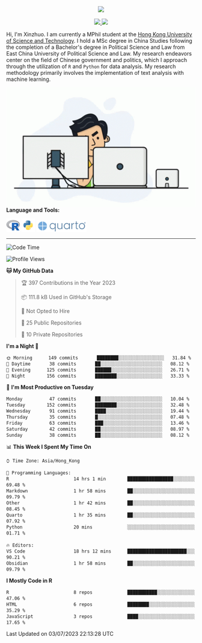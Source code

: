 <div align='center'>
<img src='https://readme-typing-svg.herokuapp.com?font=ubuntu&color=4d3900&center=true&lines=HKUST+Mphil+in+SOSC;Focus+on+China;Code+for+PoliSci'/>
</div>

<p align='center'>
 <a href='https://www.linkedin.com/in/xinzhuo-huang-5161011ba/' target='_blank'>
        <img src='https://img.shields.io/badge/linkedin%20-%230077B5.svg?&style=for-the-badge&logo=linkedin&logoColor=white'/>
    </a>
 <a href='https://twitter.com/HsinchoH' target='_blank'>
        <img src='https://img.shields.io/badge/Twitter-1DA1F2?style=for-the-badge&logo=twitter&logoColor=white'/>
    </a>
    </p>
    
Hi, I'm Xinzhuo. I am currently a MPhil student at the [Hong Kong University of Science and Technology](https://sosc.hkust.edu.hk/node/613). I hold a MSc degree in China Studies following the completion of a Bachelor's degree in Political Science and Law from East China University of Political Science and Law. My research endeavors center on the field of Chinese government and politics, which I approach through the utilization of `R` and `Python` for data analysis. My research methodology primarily involves the implementation of text analysis with machine learning.




<img align='right' src="https://github.com/xinzhuohkust/xinzhuohkust/blob/main/programmer.gif" width="590">



**Language and Tools:**  

<code><img height="36" src="https://raw.githubusercontent.com/github/explore/80688e429a7d4ef2fca1e82350fe8e3517d3494d/topics/r/r.png"></code>
<code><img height="36" src="https://raw.githubusercontent.com/github/explore/80688e429a7d4ef2fca1e82350fe8e3517d3494d/topics/python/python.png"></code>
<code><img height="32" src="https://github.com/quarto-dev/quarto-r/blob/main/man/figures/quarto.png"></code>

---
<!--START_SECTION:waka-->
![Code Time](http://img.shields.io/badge/Code%20Time-678%20hrs%202%20mins-blue)

![Profile Views](http://img.shields.io/badge/Profile%20Views-4-blue)

**🐱 My GitHub Data** 

> 🏆 397 Contributions in the Year 2023
 > 
> 📦 111.8 kB Used in GitHub's Storage 
 > 
> 🚫 Not Opted to Hire
 > 
> 📜 25 Public Repositories 
 > 
> 🔑 10 Private Repositories  
 > 
**I'm a Night 🦉** 

```text
🌞 Morning      149 commits       ████████░░░░░░░░░░░░░░░░░   31.84 % 
🌆 Daytime       38 commits       ██░░░░░░░░░░░░░░░░░░░░░░░   08.12 % 
🌃 Evening      125 commits       ██████░░░░░░░░░░░░░░░░░░░   26.71 % 
🌙 Night        156 commits       ████████░░░░░░░░░░░░░░░░░   33.33 % 

```
📅 **I'm Most Productive on Tuesday** 

```text
Monday          47 commits       ██░░░░░░░░░░░░░░░░░░░░░░░   10.04 % 
Tuesday        152 commits       ████████░░░░░░░░░░░░░░░░░   32.48 % 
Wednesday       91 commits       ████░░░░░░░░░░░░░░░░░░░░░   19.44 % 
Thursday        35 commits       █░░░░░░░░░░░░░░░░░░░░░░░░   07.48 % 
Friday          63 commits       ███░░░░░░░░░░░░░░░░░░░░░░   13.46 % 
Saturday        42 commits       ██░░░░░░░░░░░░░░░░░░░░░░░   08.97 % 
Sunday          38 commits       ██░░░░░░░░░░░░░░░░░░░░░░░   08.12 % 

```


📊 **This Week I Spent My Time On** 

```text
⌚︎ Time Zone: Asia/Hong_Kong

💬 Programming Languages: 
R                        14 hrs 1 min        █████████████████░░░░░░░░   69.48 % 
Markdown                 1 hr 58 mins        ██░░░░░░░░░░░░░░░░░░░░░░░   09.79 % 
Other                    1 hr 42 mins        ██░░░░░░░░░░░░░░░░░░░░░░░   08.45 % 
Quarto                   1 hr 35 mins        ██░░░░░░░░░░░░░░░░░░░░░░░   07.92 % 
Python                   20 mins             ░░░░░░░░░░░░░░░░░░░░░░░░░   01.71 % 

🔥 Editors: 
VS Code                  18 hrs 12 mins      ██████████████████████░░░   90.21 % 
Obsidian                 1 hr 58 mins        ██░░░░░░░░░░░░░░░░░░░░░░░   09.79 % 

```

**I Mostly Code in R** 

```text
R                        8 repos             ███████████░░░░░░░░░░░░░░   47.06 % 
HTML                     6 repos             ████████░░░░░░░░░░░░░░░░░   35.29 % 
JavaScript               3 repos             ████░░░░░░░░░░░░░░░░░░░░░   17.65 % 

```



 Last Updated on 03/07/2023 22:13:28 UTC
<!--END_SECTION:waka-->
    
    
    
    
    
    
    
    
